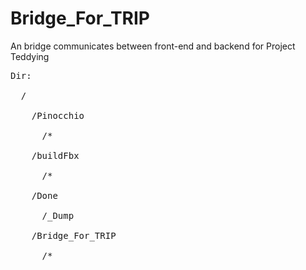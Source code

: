 # Bridge_For_TRIP
An bridge communicates between front-end and backend for Project Teddying

<pre>
Dir:<br />
  /<br />
    /Pinocchio<br />
      /*<br />
    /buildFbx<br />
      /*<br />
    /Done<br />
      /_Dump<br />
    /Bridge_For_TRIP<br />
      /*<br />
</pre>
